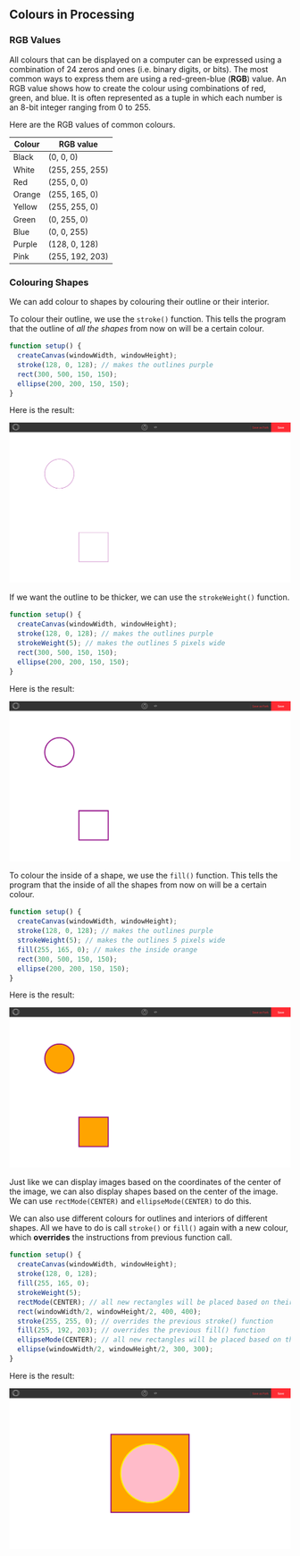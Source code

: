 ## Colours in Processing

### RGB Values

All colours that can be displayed on a computer can be expressed using a combination of 24 zeros and ones (i.e. binary digits, or bits). The most common ways to express them are using a red-green-blue (**RGB**) value. An RGB value shows how to create the colour using combinations of red, green, and blue. It is often represented as a tuple in which each number is an 8-bit integer ranging from 0 to 255.

Here are the RGB values of common colours.

| Colour | RGB value       |
| ------ | --------------- |
| Black  | (0, 0, 0)       |
| White  | (255, 255, 255) |
| Red    | (255, 0, 0)     |
| Orange | (255, 165, 0)   |
| Yellow | (255, 255, 0)   |
| Green  | (0, 255, 0)     |
| Blue   | (0, 0, 255)     |
| Purple | (128, 0, 128)   |
| Pink   | (255, 192, 203) |

### Colouring Shapes

We can add colour to shapes by colouring their outline or their interior. 

To colour their outline, we use the `stroke()` function. This tells the program that the outline of *all the shapes* from now on will be a certain colour.

```js
function setup() {
  createCanvas(windowWidth, windowHeight);
  stroke(128, 0, 128); // makes the outlines purple
  rect(300, 500, 150, 150);
  ellipse(200, 200, 150, 150);
}
```

Here is the result:

![](../Images/Colour1.png)

If we want the outline to be thicker, we can use the `strokeWeight()` function. 

```js
function setup() {
  createCanvas(windowWidth, windowHeight);
  stroke(128, 0, 128); // makes the outlines purple
  strokeWeight(5); // makes the outlines 5 pixels wide
  rect(300, 500, 150, 150);
  ellipse(200, 200, 150, 150);
}
```

Here is the result:

![](../Images/Colour2.png)

To colour the inside of a shape, we use the `fill()` function. This tells the program that the inside of all the shapes from now on will be a certain colour.

```js
function setup() {
  createCanvas(windowWidth, windowHeight);
  stroke(128, 0, 128); // makes the outlines purple
  strokeWeight(5); // makes the outlines 5 pixels wide
  fill(255, 165, 0); // makes the inside orange
  rect(300, 500, 150, 150);
  ellipse(200, 200, 150, 150);
}
```

Here is the result:

![](../Images/Colour3.png)

Just like we can display images based on the coordinates of the center of the image, we can also display shapes based on the center of the image. We can use `rectMode(CENTER)` and `ellipseMode(CENTER)` to do this. 

We can also use different colours for outlines and interiors of different shapes. All we have to do is call `stroke()` or `fill()` again with a new colour, which **overrides** the instructions from previous function call.

```js
function setup() {
  createCanvas(windowWidth, windowHeight);
  stroke(128, 0, 128);
  fill(255, 165, 0);
  strokeWeight(5);
  rectMode(CENTER); // all new rectangles will be placed based on their center coordinate
  rect(windowWidth/2, windowHeight/2, 400, 400);
  stroke(255, 255, 0); // overrides the previous stroke() function
  fill(255, 192, 203); // overrides the previous fill() function
  ellipseMode(CENTER); // all new rectangles will be placed based on their center coordinate
  ellipse(windowWidth/2, windowHeight/2, 300, 300);
}
```

Here is the result:

![](../Images/Colour4.png)
